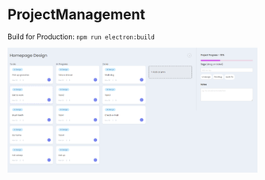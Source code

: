 # ProjectManagement

Build for Production: `npm run electron:build`

![Dashboard](https://github.com/jviaches/ProjectManagement/blob/main/images/dashboard.PNG)
